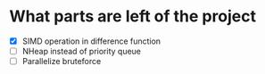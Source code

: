 # What parts are left of the project

- [X] SIMD operation in difference function
- [ ] NHeap instead of priority queue
- [ ] Parallelize bruteforce
